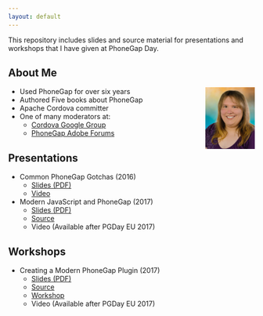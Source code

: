 ```yaml
---
layout: default
---
```


This repository includes slides and source material for presentations and workshops that I have given at PhoneGap Day.

## About Me

<img style="float: right; width: 20%" src="./assets/img/portrait.jpg">

* Used PhoneGap for over six years
* Authored Five books about PhoneGap
* Apache Cordova committer
* One of many moderators at:
    * [Cordova Google Group](https://groups.google.com/forum/#!forum/phonegap)
    * [PhoneGap Adobe Forums](http://forums.adobe.com/community/phonegap)

## Presentations

* Common PhoneGap Gotchas (2016)
    * [Slides (PDF)]()
    * [Video]()
* Modern JavaScript and PhoneGap (2017)
    * [Slides (PDF)](https://github.com/kerrishotts/pgday/raw/master/2017/modern-javascript-and-phonegap/presentation.pdf)
    * [Source](https://github.com/kerrishotts/pgday/tree/master/2017/modern-javascript-and-phonegap)
    * Video (Available after PGDay EU 2017)

## Workshops

* Creating a Modern PhoneGap Plugin (2017)
    * [Slides (PDF)](https://github.com/kerrishotts/pgday/raw/master/2017/creating-a-modern-phonegap-plugin/presentation.pdf)
    * [Source](https://github.com/kerrishotts/pgday/tree/master/2017/creating-a-modern-phonegap-plugin)
    * [Workshop](./workshops/2017/campp)
    * Video (Available after PGDay EU 2017)
